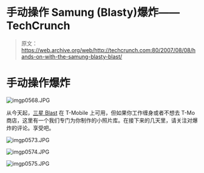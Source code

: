# 手动操作 Samung (Blasty)爆炸——TechCrunch

> 原文：<https://web.archive.org/web/http://techcrunch.com:80/2007/08/08/hands-on-with-the-samung-blasty-blast/>

# 手动操作爆炸

![imgp0568.JPG](img/883e544336b286716681481b306f000e.png)

从今天起，[三星 Blast](https://web.archive.org/web/20210119130933/http://crunchgear.com/2007/08/08/samsung-blast-now-available-for-t-mobile/) 在 T-Mobile 上可用，但如果你工作缠身或者不想去 T-Mo 商店，这里有一个我们专门为你制作的小照片库。在接下来的几天里，请关注对爆炸的评论。享受吧。
 

![imgp0573.JPG](img/dc205809901a5d9fc0655e0865477282.png)

![imgp0574.JPG](img/72cf8c031163674fe403cce5cae2876d.png)

![imgp0575.JPG](img/01e316169848ed4d09b42ebd92755c36.png)